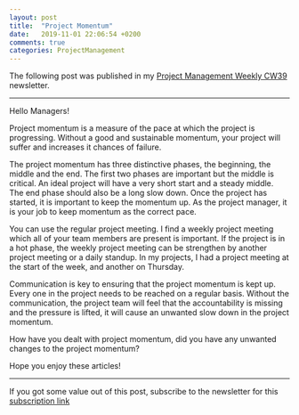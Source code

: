 ```yaml
---
layout: post
title:  "Project Momentum"
date:   2019-11-01 22:06:54 +0200
comments: true
categories: ProjectManagement
---
```


The following post was published in my [Project Management Weekly CW39](https://mailchi.mp/4cbecaa985d2/2019pwm-360199?e=29ce9c9879) newsletter.

---

Hello Managers!

Project momentum is a measure of the pace at which the project is progressing. Without a good and sustainable momentum, your project will suffer and increases it chances of failure.

The project momentum has three distinctive phases, the beginning, the middle and the end. The first two phases are important  but the middle is critical. An ideal project will have a very short start and a steady middle. The end phase should also be a long slow down.
Once the project has started, it is  important to keep the momentum up. As the project manager, it is your job to keep momentum as the correct pace.

You can use the regular project meeting. I find a weekly project meeting which all of your team members are present is important. If the project is in a hot phase, the weekly project meeting can be strengthen by another project meeting or a daily standup. In my projects, I had a project meeting at the start of the week, and another on Thursday.

Communication is key to ensuring that the project momentum is kept up. Every one in the project needs to be reached on a regular basis.
Without the communication, the project team will feel that the accountability is missing and the pressure is lifted, it will cause an unwanted slow down in the project momentum.

How have you dealt with project momentum, did you have any unwanted changes to the project momentum?

Hope you enjoy these articles!

---

If you got some value out of this post, subscribe to the newsletter for this [subscription link](https://mailchi.mp/8e0622427dd5/prjmgrwkly)


